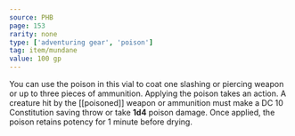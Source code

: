 ```yaml
---
source: PHB
page: 153
rarity: none
type: ['adventuring gear', 'poison']
tag: item/mundane
value: 100 gp
---
```


You can use the poison in this vial to coat one slashing or piercing weapon or up to three pieces of ammunition. Applying the poison takes an action. A creature hit by the [[poisoned]] weapon or ammunition must make a DC 10 Constitution saving throw or take **1d4** poison damage. Once applied, the poison retains potency for 1 minute before drying.

